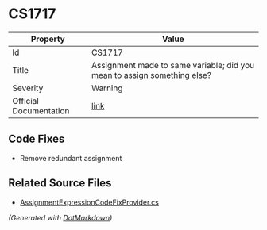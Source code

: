 # CS1717

| Property               | Value                                                                    |
| ---------------------- | ------------------------------------------------------------------------ |
| Id                     | CS1717                                                                   |
| Title                  | Assignment made to same variable; did you mean to assign something else? |
| Severity               | Warning                                                                  |
| Official Documentation | [link](http://docs.microsoft.com/en-us/dotnet/csharp/misc/cs1717)        |

## Code Fixes

* Remove redundant assignment

## Related Source Files

* [AssignmentExpressionCodeFixProvider.cs](../../src/CodeFixes/CSharp/CodeFixes/AssignmentExpressionCodeFixProvider.cs)

*\(Generated with [DotMarkdown](http://github.com/JosefPihrt/DotMarkdown)\)*